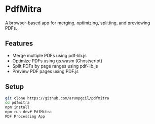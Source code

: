 # PdfMitra
A browser-based app for merging, optimizing, splitting, and previewing PDFs.

## Features
- Merge multiple PDFs using pdf-lib.js
- Optimize PDFs using gs.wasm (Ghostscript)
- Split PDFs by page ranges using pdf-lib.js
- Preview PDF pages using PDF.js

## Setup
```bash
git clone https://github.com/arunpgcil/pdfmitra
cd pdfmitra
npm install
npm run dev# PdfMitra
PDF Processing App
